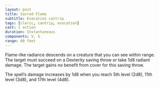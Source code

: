 ```yaml
---
layout: post
title: Sacred Flame
subtitle: Evocation cantrip
tags: [cleric, cantrip, evocation]
cast: 1 action
duration: Instantaneous
components: V, S
range: 60 feet
---
```

Flame-like radiance descends on a creature that you can see within range. The target must succeed on a Dexterity saving throw or take 1d8 radiant damage. The target gains no benefit from cover for this saving throw.

The spell’s damage increases by 1d8 when you reach 5th level (2d8), 11th level (3d8), and 17th level (4d8).